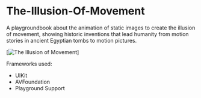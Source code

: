 # The-Illusion-Of-Movement

A playgroundbook about the animation of static images to create the illusion of movement, showing historic inventions that lead humanity from motion stories in ancient Egyptian tombs to motion pictures. 

[![The Illusion of Movement](https://github.com/mprecke/The-Illusion-Of-Movement/blob/master/The-Illusion-Of-Movement.gif?raw=true)]

Frameworks used:
- UIKit
- AVFoundation
- Playground Support
